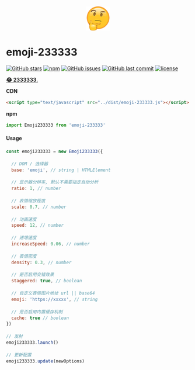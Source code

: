 
<p align="center">
  <a href="https://github.com/surmon-china/emoji-233333" target="_blank">
    <img width="66px" src="https://raw.githubusercontent.com/surmon-china/emoji-233333/master/dev/666.png" />
  </a>
</p>

# emoji-233333
[![GitHub stars](https://img.shields.io/github/stars/surmon-china/emoji-233333.svg?style=for-the-badge)](https://github.com/surmon-china/emoji-233333/stargazers)
[![npm](https://img.shields.io/npm/v/emoji-233333?color=%23c7343a&label=npm&style=for-the-badge)](https://www.npmjs.com/package/emoji-233333)
[![GitHub issues](https://img.shields.io/github/issues-raw/surmon-china/emoji-233333.svg?style=for-the-badge)](https://github.com/surmon-china/emoji-233333/issues)
[![GitHub last commit](https://img.shields.io/github/last-commit/surmon-china/emoji-233333.svg?style=for-the-badge)](https://github.com/surmon-china/emoji-233333)
[![license](https://img.shields.io/github/license/mashape/apistatus.svg?style=for-the-badge)](https://github.com/surmon-china/emoji-233333/blob/master/LICENSE)

**[😂 2333333.](https://surmon-china.github.io/emoji-233333/dev)**


**CDN**

```html
<script type="text/javascript" src="../dist/emoji-233333.js"></script>
```

**npm**

```javascript
import Emoji233333 from 'emoji-233333'
```


#### Usage

```javascript
const emoji233333 = new Emoji233333({

  // DOM / 选择器
  base: 'emoji', // string | HTMLElement

  // 显示器分辨率, 默认不需要指定自动分析
  ratio: 1, // number

  // 表情缩放程度
  scale: 0.7, // number

  // 动画速度
  speed: 12, // number

  // 递增速度
  increaseSpeed: 0.06, // number

  // 表情密度
  density: 0.3, // number

  // 是否启用交错效果
  staggered: true, // boolean
  
  // 自定义表情图片地址 url || base64
  emoji: 'https://xxxxx', // string

  // 是否启用内置缓存机制
  cache: true // boolean
})

// 发射
emoji233333.launch()

// 更新配置
emoji233333.update(newOptions)
```

